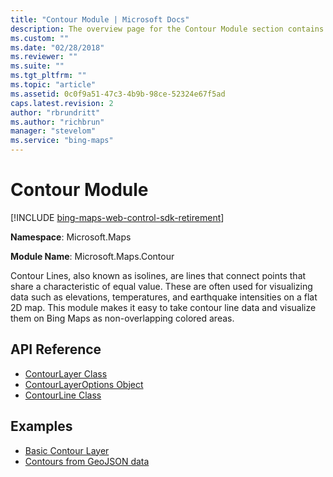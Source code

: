 ```yaml
---
title: "Contour Module | Microsoft Docs"
description: The overview page for the Contour Module section contains a description of Contour lines, also known as isolines, and links to API reference articles and code examples.
ms.custom: ""
ms.date: "02/28/2018"
ms.reviewer: ""
ms.suite: ""
ms.tgt_pltfrm: ""
ms.topic: "article"
ms.assetid: 0c0f9a51-47c3-4b9b-98ce-52324e67f5ad
caps.latest.revision: 2
author: "rbrundritt"
ms.author: "richbrun"
manager: "stevelom"
ms.service: "bing-maps"
---
```


# Contour Module

[!INCLUDE [bing-maps-web-control-sdk-retirement](../../includes/bing-maps-web-control-sdk-retirement.md)]

**Namespace**: Microsoft.Maps

**Module Name**: Microsoft.Maps.Contour

Contour Lines, also known as isolines, are lines that connect points that share a characteristic of equal value. These are often used for visualizing data such as elevations, temperatures, and earthquake intensities on a flat 2D map. This module makes it easy to take contour line data and visualize them on Bing Maps as non-overlapping colored areas. 

## API Reference

* [ContourLayer Class](contourlayer-class.md)
* [ContourLayerOptions Object](contourlayeroptions-object.md)
* [ContourLine Class](contourline-class.md) 

## Examples

* [Basic Contour Layer](../../map-control-concepts/contour-module-examples/basic-contour-layer.md)
* [Contours from GeoJSON data](../../map-control-concepts/contour-module-examples/contours-from-geojson-data.md)
